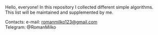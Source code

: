 Hello, everyone!
In this repository I collected different simple algorithms.
This list will be maintained and supplemented by me.

Contacts:
	 e-mail: romanmilko123@gmail.com	
	 Telegram: @RomanMilko
